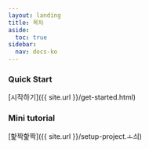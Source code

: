 ```yaml
---
layout: landing
title: 목차
aside:
  toc: true
sidebar:
  nav: docs-ko
---
```


### Quick Start
[시작하기]({{ site.url }}/get-started.html)

### Mini tutorial
[핥짝핥짝]({{ site.url }}/setup-project.ㅗ싀)

